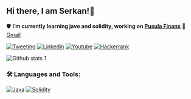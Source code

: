 ## Hi there, I am Serkan!👋

🛡 **I’m currently learning jave and solidity, working on [Pusula Finans](https://pusulafinans.com)**
📧 [Gmail](srknssmn@gmail.com)

[![Tweeting](https://img.shields.io/badge/Twitter-1DA1F2?style=for-the-badge&logo=twitter&logoColor=white)](https://twitter.com/srknssmn)
[![Linkedin](https://img.shields.io/badge/LinkedIn-0077B5?style=for-the-badge&logo=linkedin&logoColor=white)](https://www.linkedin.com/in/srknssmn/)
[![Youtube](https://img.shields.io/badge/YouTube-FF0000?style=for-the-badge&logo=youtube&logoColor=white)](https://www.youtube.com/pusulafinans)
[![Hackerrank](https://img.shields.io/badge/-Hackerrank-2EC866?style=for-the-badge&logo=HackerRank&logoColor=white)](https://www.hackerrank.com/srknssmn)

![Github stats 1](https://github-readme-stats.vercel.app/api?username=srknssmn&show_icons=true&theme=gradient) 

### 🛠 Languages and Tools:

[![Java](https://img.shields.io/badge/Java-ED8B00?style=for-the-badge&logo=java&logoColor=white)](https://www.java.com/tr/) [![Solidity](https://img.shields.io/badge/Solidity-e6e6e6?style=for-the-badge&logo=solidity&logoColor=black
)](https://remix.ethereum.org/)

<!--
**srknssmn/srknssmn** is a ✨ _special_ ✨ repository because its `README.md` (this file) appears on your GitHub profile.

Here are some ideas to get you started:

- 🔭 I’m currently working on cryptocurrency.
- 🌱 I’m currently learning solidity.
- 👯 I’m looking to collaborate on ...
- 🤔 I’m looking for help with ...
- 💬 Ask me about ...
- 📫 How to reach me: ...
- 😄 Pronouns: ...
- ⚡ Fun fact: ...
-->
